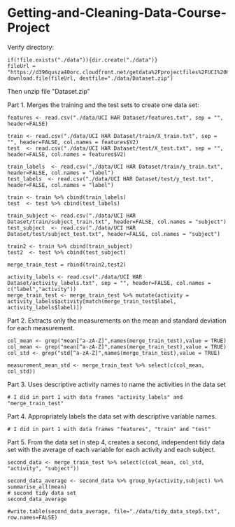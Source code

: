 # Getting-and-Cleaning-Data-Course-Project

Verify directory:

    if(!file.exists("./data")){dir.create("./data")}
    fileUrl = "https://d396qusza40orc.cloudfront.net/getdata%2Fprojectfiles%2FUCI%20HAR%20Dataset.zip"
    download.file(fileUrl, destfile="./data/Dataset.zip")

Then unzip file "Dataset.zip"

Part 1. Merges the training and the test sets to create one data set:

    features <- read.csv("./data/UCI HAR Dataset/features.txt", sep = "", header=FALSE)

    train <- read.csv("./data/UCI HAR Dataset/train/X_train.txt", sep = "", header=FALSE, col.names = features$V2)
    test  <- read.csv("./data/UCI HAR Dataset/test/X_test.txt", sep = "", header=FALSE, col.names = features$V2)

    train_labels  <- read.csv("./data/UCI HAR Dataset/train/y_train.txt", header=FALSE, col.names = "label")
    test_labels  <- read.csv("./data/UCI HAR Dataset/test/y_test.txt", header=FALSE, col.names = "label")

    train <- train %>% cbind(train_labels)
    test  <- test %>% cbind(test_labels)

    train_subject <- read.csv("./data/UCI HAR Dataset/train/subject_train.txt", header=FALSE, col.names = "subject")
    test_subject  <- read.csv("./data/UCI HAR Dataset/test/subject_test.txt", header=FALSE, col.names = "subject")

    train2 <- train %>% cbind(train_subject)
    test2  <- test %>% cbind(test_subject)

    merge_train_test = rbind(train2,test2)

    activity_labels <- read.csv("./data/UCI HAR Dataset/activity_labels.txt", sep = "", header=FALSE, col.names = c("label","activity"))
    merge_train_test <- merge_train_test %>% mutate(activity = activity_labels$activity[match(merge_train_test$label, activity_labels$label)])

Part 2. Extracts only the measurements on the mean and standard deviation for each measurement.

    col_mean <- grep("mean[^a-zA-Z]",names(merge_train_test),value = TRUE)
    col_mean <- grep("mean[^a-zA-Z]",names(merge_train_test),value = TRUE)
    col_std <- grep("std[^a-zA-Z]",names(merge_train_test),value = TRUE)

    measurement_mean_std <- merge_train_test %>% select(c(col_mean, col_std))

Part 3. Uses descriptive activity names to name the activities in the data set

    # I did in part 1 with data frames "activity_labels" and "merge_train_test"

Part 4. Appropriately labels the data set with descriptive variable names.

    # I did in part 1 with data frames "features", "train" and "test"

Part 5. From the data set in step 4, creates a second, independent tidy data set with the average of each variable for each activity and each subject.

    second_data <- merge_train_test %>% select(c(col_mean, col_std, "activity", "subject"))

    second_data_average <- second_data %>% group_by(activity,subject) %>% summarise_all(mean)
    # second tidy data set
    second_data_average

    #write.table(second_data_average, file="./data/tidy_data_step5.txt", row.names=FALSE)
